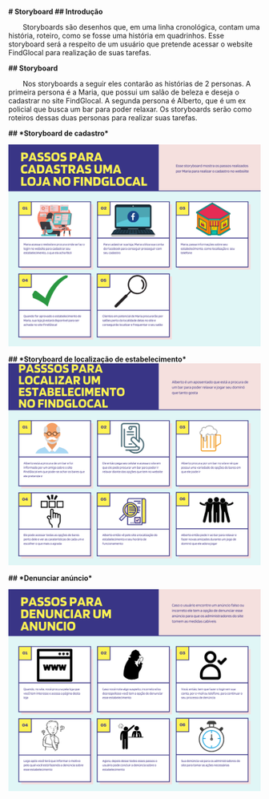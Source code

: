 ﻿**# Storyboard ## Introdução** 

`    `Storyboards são desenhos que, em uma linha cronológica, contam uma história, roteiro, como se fosse uma história em quadrinhos. Esse storyboard será a respeito de um usuário que pretende acessar o website FindGlocal para realização de suas tarefas.

**## Storyboard**

`    `Nos storyboards a seguir eles contarão as histórias de 2 personas. A primeira persona é a Maria, que possui um salão de beleza e deseja o cadastrar no site FindGlocal. A segunda persona é Alberto, que é um ex policial que busca um bar para poder relaxar. Os storyboards serão como roteiros dessas duas personas para realizar suas tarefas.

**## \*Storyboard de cadastro\*** 

![](Aspose.Words.4ad49cac-7e91-4b94-9d18-c6f38e68bf38.001.png)

**## \*Storyboard de localização de estabelecimento\* ![](Aspose.Words.4ad49cac-7e91-4b94-9d18-c6f38e68bf38.002.png)**

**## \*Denunciar anúncio\*** 

![](Aspose.Words.4ad49cac-7e91-4b94-9d18-c6f38e68bf38.003.png)
